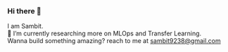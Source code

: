 ### Hi there 👋
I am Sambit.<br/>
🌱 I’m currently researching more on MLOps and Transfer Learning.<br/>
Wanna build something amazing? reach to me at sambit9238@gmail.com
<!--
**sambit9238/sambit9238** is a ✨ _special_ ✨ repository because its `README.md` (this file) appears on your GitHub profile.

Here are some ideas to get you started:

- 🔭 I’m currently working on ...
- 🌱 I’m currently learning ...
- 👯 I’m looking to collaborate on ...
- 🤔 I’m looking for help with ...
- 💬 Ask me about ...
- 📫 How to reach me: ...
- 😄 Pronouns: ...
- ⚡ Fun fact: ...
-->
